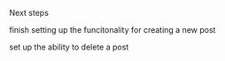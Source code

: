 Next steps

finish setting up the funcitonality for creating a new post

set up the ability to delete a post

